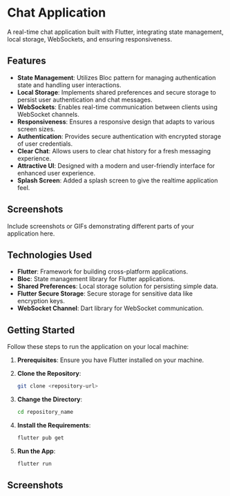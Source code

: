 # Chat Application

A real-time chat application built with Flutter, integrating state management, local storage, WebSockets, and ensuring responsiveness.

## Features

- **State Management**: Utilizes Bloc pattern for managing authentication state and handling user interactions.
- **Local Storage**: Implements shared preferences and secure storage to persist user authentication and chat messages.
- **WebSockets**: Enables real-time communication between clients using WebSocket channels.
- **Responsiveness**: Ensures a responsive design that adapts to various screen sizes.
- **Authentication**: Provides secure authentication with encrypted storage of user credentials.
- **Clear Chat**: Allows users to clear chat history for a fresh messaging experience.
- **Attractive UI**: Designed with a modern and user-friendly interface for enhanced user experience.
- **Splash Screen**: Added a splash screen to give the realtime application feel.

## Screenshots

Include screenshots or GIFs demonstrating different parts of your application here.

## Technologies Used

- **Flutter**: Framework for building cross-platform applications.
- **Bloc**: State management library for Flutter applications.
- **Shared Preferences**: Local storage solution for persisting simple data.
- **Flutter Secure Storage**: Secure storage for sensitive data like encryption keys.
- **WebSocket Channel**: Dart library for WebSocket communication.

## Getting Started

Follow these steps to run the application on your local machine:

1. **Prerequisites**: Ensure you have Flutter installed on your machine.

2. **Clone the Repository**:

   ```bash
   git clone <repository-url>
   ```

3. **Change the Directory**:

   ```bash
   cd repository_name
   ```

4. **Install the Requirements**:

   ```bash
   flutter pub get
   ```

5. **Run the App**:

   ```bash
   flutter run
   ```

## Screenshots
